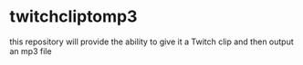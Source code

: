 # twitchcliptomp3
this repository will provide the ability to give it a Twitch clip and then output an mp3 file
